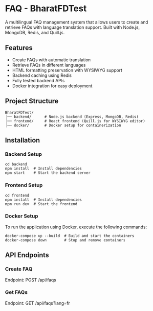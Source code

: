 # FAQ - BharatFDTest

A multilingual FAQ management system that allows users to create and retrieve FAQs with language translation support. Built with Node.js, MongoDB, Redis, and Quill.js.

## Features
- Create FAQs with automatic translation
- Retrieve FAQs in different languages
- HTML formatting preservation with WYSIWYG support
- Backend caching using Redis
- Fully tested backend APIs
- Docker integration for easy deployment

## Project Structure
```
BharatFDTest/
│── backend/      # Node.js backend (Express, MongoDB, Redis)
│── frontend/     # React frontend (Quill.js for WYSIWYG editor)
│── docker/       # Docker setup for containerization
```

## Installation

### Backend Setup
```
cd backend
npm install  # Install dependencies
npm start    # Start the backend server
```

### Frontend Setup
```
cd frontend
npm install  # Install dependencies
npm run dev  # Start the frontend
```

### Docker Setup
To run the application using Docker, execute the following commands:
```
docker-compose up --build  # Build and start the containers
docker-compose down        # Stop and remove containers
```

## API Endpoints

### Create FAQ
Endpoint: POST /api/faqs

### Get FAQs
Endpoint: GET /api/faqs?lang=fr

